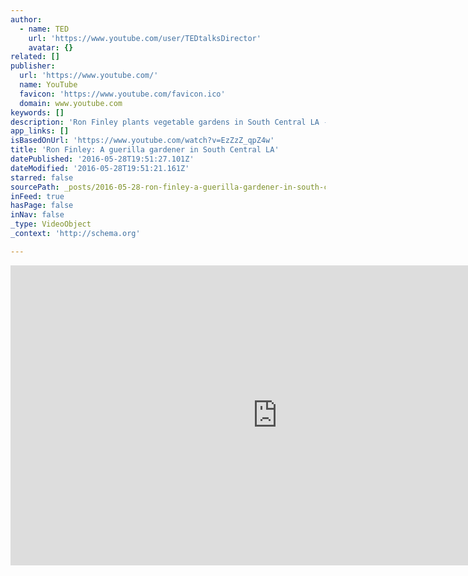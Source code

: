 ```yaml
---
author:
  - name: TED
    url: 'https://www.youtube.com/user/TEDtalksDirector'
    avatar: {}
related: []
publisher:
  url: 'https://www.youtube.com/'
  name: YouTube
  favicon: 'https://www.youtube.com/favicon.ico'
  domain: www.youtube.com
keywords: []
description: 'Ron Finley plants vegetable gardens in South Central LA -- in abandoned lots, traffic medians, along the curbs. Why? For fun, for defiance, for beauty and to offer some alternative to fast food in a community where "the drive-thrus are killing more people than the drive-bys."'
app_links: []
isBasedOnUrl: 'https://www.youtube.com/watch?v=EzZzZ_qpZ4w'
title: 'Ron Finley: A guerilla gardener in South Central LA'
datePublished: '2016-05-28T19:51:27.101Z'
dateModified: '2016-05-28T19:51:21.161Z'
starred: false
sourcePath: _posts/2016-05-28-ron-finley-a-guerilla-gardener-in-south-central-la.md
inFeed: true
hasPage: false
inNav: false
_type: VideoObject
_context: 'http://schema.org'

---
```

<iframe src="https://cdn.embedly.com/widgets/media.html?src=https%3A%2F%2Fwww.youtube.com%2Fembed%2FEzZzZ_qpZ4w%3Ffeature%3Doembed&amp;url=http%3A%2F%2Fwww.youtube.com%2Fwatch%3Fv%3DEzZzZ_qpZ4w&amp;image=https%3A%2F%2Fi.ytimg.com%2Fvi%2FEzZzZ_qpZ4w%2Fhqdefault.jpg&amp;key=b7d04c9b404c499eba89ee7072e1c4f7&amp;type=text%2Fhtml&amp;schema=youtube" width="854" height="480" scrolling="no" frameborder="0" allowfullscreen="" style=""></iframe>